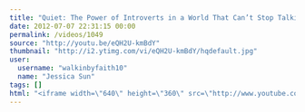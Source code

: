```yaml
---
title: "Quiet: The Power of Introverts in a World That Can’t Stop Talking"
date: 2012-07-07 22:31:15 00:00
permalink: /videos/1049
source: "http://youtu.be/eQH2U-kmBdY"
thumbnail: "http://i2.ytimg.com/vi/eQH2U-kmBdY/hqdefault.jpg"
user:
  username: "walkinbyfaith10"
  name: "Jessica Sun"
tags: []
html: "<iframe width=\"640\" height=\"360\" src=\"http://www.youtube.com/embed/eQH2U-kmBdY?wmode=transparent&fs=1&feature=oembed\" frameborder=\"0\" allowfullscreen></iframe>"
---
```


